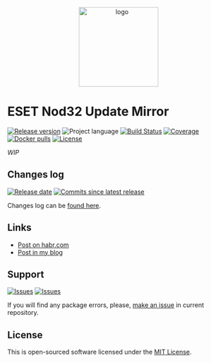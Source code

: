 <p align="center">
  <img alt="logo" src="https://hsto.org/webt/vm/1f/uo/vm1fuoyexrm8zylbtdfbm_hyi4m.png" width="180" />
</p>

# ESET Nod32 Update Mirror

[![Release version][badge_release_version]][link_releases]
![Project language][badge_language]
[![Build Status][badge_build]][link_build]
[![Coverage][badge_coverage]][link_coverage]
[![Docker pulls][badge_pulls]][link_docker_hub]
[![License][badge_license]][link_license]

_WIP_

## Changes log

[![Release date][badge_release_date]][link_releases]
[![Commits since latest release][badge_commits_since_release]][link_commits]

Changes log can be [found here][link_changes_log].

## Links

- [Post on habr.com](https://blog.hook.sh/dev/make-nod32-mirror-updated/)
- [Post in my blog](https://habr.com/post/232163/)

## Support

[![Issues][badge_issues]][link_issues]
[![Issues][badge_pulls]][link_pulls]

If you will find any package errors, please, [make an issue][link_create_issue] in current repository.

## License

This is open-sourced software licensed under the [MIT License][link_license].

[badge_build]:https://img.shields.io/github/workflow/status/tarampampam/nod32-update-mirror/tests?maxAge=30&logo=github
[badge_release]:https://img.shields.io/github/workflow/status/tarampampam/nod32-update-mirror/release?maxAge=30&label=release&logo=github
[badge_coverage]:https://img.shields.io/codecov/c/github/tarampampam/nod32-update-mirror/master.svg?maxAge=30
[badge_release_version]:https://img.shields.io/github/release/tarampampam/nod32-update-mirror.svg?maxAge=30
[badge_language]:https://img.shields.io/github/go-mod/go-version/tarampampam/nod32-update-mirror?longCache=true
[badge_license]:https://img.shields.io/github/license/tarampampam/nod32-update-mirror.svg?longCache=true
[badge_release_date]:https://img.shields.io/github/release-date/tarampampam/nod32-update-mirror.svg?maxAge=180
[badge_commits_since_release]:https://img.shields.io/github/commits-since/tarampampam/nod32-update-mirror/latest.svg?maxAge=45
[badge_issues]:https://img.shields.io/github/issues/tarampampam/nod32-update-mirror.svg?maxAge=45
[badge_pulls]:https://img.shields.io/github/issues-pr/tarampampam/nod32-update-mirror.svg?maxAge=45

[link_coverage]:https://codecov.io/gh/tarampampam/nod32-update-mirror
[link_build]:https://github.com/tarampampam/nod32-update-mirror/actions
[link_docker_hub]:https://hub.docker.com/r/tarampampam/nod32-update-mirror/
[link_license]:https://github.com/tarampampam/nod32-update-mirror/blob/master/LICENSE
[link_releases]:https://github.com/tarampampam/nod32-update-mirror/releases
[link_commits]:https://github.com/tarampampam/nod32-update-mirror/commits
[link_changes_log]:https://github.com/tarampampam/nod32-update-mirror/blob/master/CHANGELOG.md
[link_issues]:https://github.com/tarampampam/nod32-update-mirror/issues
[link_create_issue]:https://github.com/tarampampam/nod32-update-mirror/issues/new/choose
[link_pulls]:https://github.com/tarampampam/nod32-update-mirror/pulls
